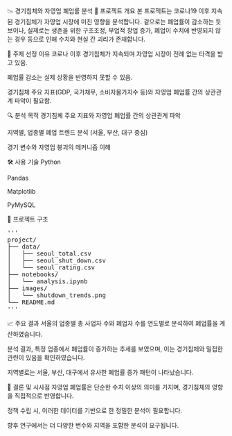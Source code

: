 📉 경기침체와 자영업 폐업률 분석
🧠 프로젝트 개요
본 프로젝트는 코로나19 이후 지속된 경기침체가 자영업 시장에 미친 영향을 분석합니다. 겉으로는 폐업률이 감소하는 듯 보이나, 실제로는 생존을 위한 구조조정, 부업적 창업 증가, 폐업이 수치에 반영되지 않는 경우 등으로 인해 수치와 현실 간 괴리가 존재합니다.

📌 주제 선정 이유
코로나 이후 경기침체가 지속되며 자영업 시장이 전례 없는 타격을 받고 있음.

폐업률 감소는 실제 상황을 반영하지 못할 수 있음.

경기침체 주요 지표(GDP, 국가채무, 소비자물가지수 등)와 자영업 폐업률 간의 상관관계 파악이 필요함.

🔍 분석 목적
경기침체 주요 지표와 자영업 폐업률 간의 상관관계 파악

지역별, 업종별 폐업 트렌드 분석 (서울, 부산, 대구 중심)

경기 변수와 자영업 붕괴의 메커니즘 이해

🛠 사용 기술
Python

Pandas

Matplotlib

PyMySQL

📁 프로젝트 구조
<pre>
'''
project/
├── data/
│   ├── seoul_total.csv
│   ├── seoul_shut_down.csv
│   └── seoul_rating.csv
├── notebooks/
│   └── analysis.ipynb
├── images/
│   └── shutdown_trends.png
└── README.md
'''
</pre>
📈 주요 결과
서울의 업종별 총 사업자 수와 폐업자 수를 연도별로 분석하여 폐업률을 계산하였습니다.

분석 결과, 특정 업종에서 폐업률이 증가하는 추세를 보였으며, 이는 경기침체와 밀접한 관련이 있음을 확인하였습니다.

지역별로는 서울, 부산, 대구에서 유사한 폐업률 증가 패턴이 나타났습니다.

📌 결론 및 시사점
자영업 폐업률은 단순한 수치 이상의 의미를 가지며, 경기침체의 영향을 직접적으로 반영합니다.

정책 수립 시, 이러한 데이터를 기반으로 한 정밀한 분석이 필요합니다.

향후 연구에서는 더 다양한 변수와 지역을 포함한 분석이 요구됩니다.
